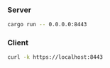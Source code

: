 ### Server

```bash
cargo run -- 0.0.0.0:8443
```

### Client

```bash
curl -k https://localhost:8443
```
